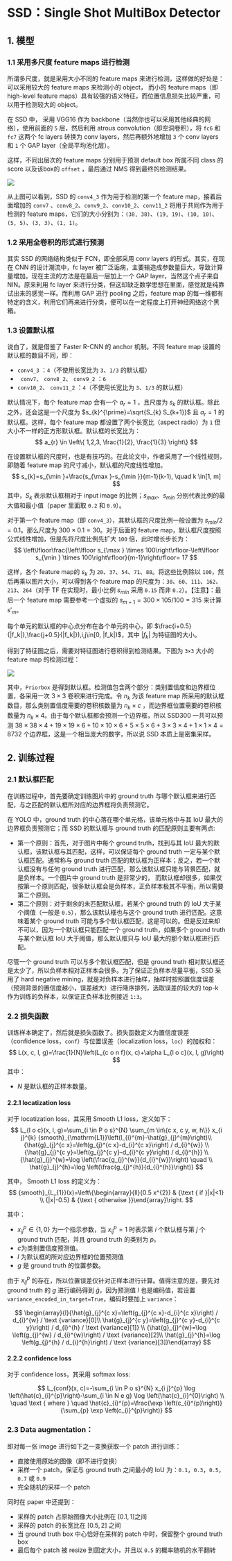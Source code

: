 # SSD：Single Shot MultiBox Detector

## 1. 模型

### 1.1 采用多尺度 feature maps 进行检测

所谓多尺度，就是采用大小不同的 feature maps 来进行检测，这样做的好处是：可以采用较大的 feature maps 来检测小的 object， 而小的 feature maps（即 high-level feature maps）具有较强的语义特征，而位置信息损失比较严重，可以用于检测较大的 object。



在 SSD 中， 采用 VGG16 作为 backbone（当然你也可以采用其他经典的网络），使用前面的 `5` 层，然后利用 atrous convolution（即空洞卷积），将 `fc6` 和 `fc7` 这两个 fc layers 转换为 conv layers，然后再额外地增加 `3` 个 conv layers 和 `1` 个 GAP layer（全局平均池化层）。



这样，不同出层次的 feature maps 分别用于预测 default box 所属不同 class 的 score 以及该box的  `offset` ，最后通过 NMS 得到最终的检测结果。

![](../images/SSD%20Model.png)



从上图可以看到，SSD 的 `conv4_3` 作为用于检测的第一个 feature map，接着后面增加的 `conv7` 、`conv8_2`、`conv9_2`、`conv10_2`、`conv11_2` 将用于共同作为用于检测的 feature maps，它们的大小分别为：`(38, 38)`、`(19, 19)`、`(10, 10)`、`(5, 5)`、`(3, 3)`、`(1, 1)`。



### 1.2 采用全卷积的形式进行预测

其实 SSD 的网络结构类似于 FCN，即全部采用 conv layers 的形式。其实，在现在 CNN 的设计潮流中，fc layer 被广泛诟病，主要输造成参数量巨大，导致计算量增加。现在主流的方法是在最后一层加上一个 GAP layer，当然这个点子来自 NIN。原来利用 fc layer 来进行分类，但这却缺乏数学思想在里面，感觉就是纯靠试出来的感觉一样。而利用 GAP 进行 pooling 之后，feature map 的每一维都有特定的含义，利用它们再来进行分类，便可以在一定程度上打开神经网络这个黑箱。



### 1.3 设置默认框

说白了，就是借鉴了 Faster R-CNN 的 anchor 机制。不同 feature map 设置的默认框的数目不同，即：

-  `conv4_3` ：`4`（不使用长宽比为 `3`、`1/3` 的默认框）
- ` conv7`、 `conv8_2`、 `conv9_2` ：`6`
-  `conv10_2`、 `conv11_2` ：`4`（不使用长宽比为 `3`、`1/3` 的默认框）



默认情况下，每个 feature map 会有一个 $a_{r}=1$ ，且尺度为 $s_{k}$ 的默认框。除此之外，还会这是一个尺度为 $s_{k}^{\prime}=\sqrt{S_{k} S_{k+1}}$ 且 $a_{r}=1$ 的默认框。这样，每个 feature map 都设置了两个长宽比（aspect radio）为 `1` 但大小不一样的正方形默认框。默认框的长宽比为：
$$
a_{r} \in \left\{ 1,2,3, \frac{1}{2}, \frac{1}{3}
\right\} 
$$


在设置默认框的尺度时，也是有技巧的。在此论文中，作者采用了一个线性规则，即随着 feature map 的尺寸减小，默认框的尺度线性增加。
$$
s_{k}=s_{\min }+\frac{s_{\max }-s_{\min }}{m-1}(k-1), \quad k \in[1, m]
$$
 其中，$S_{k}$ 表示默认框相对于 input image 的比例；$s_{max}$、$s_{min}$ 分别代表比例的最大值和最小值（paper 里面取 `0.2` 和 `0.9`）。



对于第一个 feature map（即 `conv4_3`），其默认框的尺度比例一般设置为 $s_{min}/2=0.1$。那么尺度为 $300\times0.1=30$。对于后面的 feature map，默认框尺度按照公式线性增加，但是先将尺度比例先扩大 `100` 倍，此时增长步长为：
$$
\left\lfloor\frac{\left\lfloor s_{\max } \times 100\right\rfloor-\left\lfloor s_{\min } \times 100\right\rfloor}{m-1}\right\rfloor= 17
$$


这样，各个 feature map的 $s_{k}$ 为 `20`、`37`、`54`、`71`、`88`。将这些比例除以 `100`，然后再乘以图片大小，可以得到各个 feature map 的尺度为：`30`、`60`、`111`、`162`、`213`、`264`（对于 TF 在实现时，最小比例  $s_{min}$ 采用 `0.15` 而非 `0.2`）。【注意】：最后一个 feature map 需要参考一个虚拟的 $s_{m+1}=300 \times105/100=315$ 来计算 $s'_{m}$。



每个单元的默认框的中心点分布在各个单元的中心，即 $\frac{i+0.5}{|f_k|},\frac{j+0.5}{|f_k|}),i,j\in[0, |f_k|)$，其中 $|f_k|$ 为特征图的大小。



得到了特征图之后，需要对特征图进行卷积得到检测结果。下图为 `3×3` 大小的 feature map 的检测过程：

![](../images/Feature%20Map.jpg)



其中，`Priorbox` 是得到默认框。检测值包含两个部分：类别置信度和边界框位置，各采用一次 $3\times3$ 卷积来进行完成。令 $n_{k}$ 为该 feature map 所采用的默认框数目，那么类别置信度需要的卷积核数量为 $n_{k}\times c$ ，而边界框位置需要的卷积核数量为 $n_{k}\times 4$。由于每个默认框都会预测一个边界框，所以 SSD300 一共可以预测 $38\times38\times4+19\times19\times6+10\times10\times6+5\times5\times6+3\times3\times4+1\times1\times4=8732$ 个边界框，这是一个相当庞大的数字，所以说 SSD 本质上是密集采样。



## 2. 训练过程

### 2.1 默认框匹配 
在训练过程中，首先要确定训练图片中的 ground truth 与哪个默认框来进行匹配，与之匹配的默认框所对应的边界框将负责预测它。



在 YOLO 中，ground truth 的中心落在哪个单元格，该单元格中与其 IoU 最大的边界框负责预测它；而 SSD 的默认框与 ground truth 的匹配原则主要有两点:

* 第一个原则：首先，对于图片中每个 ground truth，找到与其 IoU 最大的默认框，该默认框与其匹配，这样，可以保证每个 ground truth 一定与某个默认框匹配。通常称与 ground truth 匹配的默认框为正样本；反之，若一个默认框没有与任何 ground truth 进行匹配，那么该默认框只能与背景匹配，就是负样本。一个图片中 ground truth 是非常少的， 而默认框却很多，如果仅按第一个原则匹配，很多默认框会是负样本，正负样本极其不平衡，所以需要第二个原则。
* 第二个原则：对于剩余的未匹配默认框，若某个 ground truth 的 IoU 大于某个阈值（一般是 `0.5`），那么该默认框也与这个 ground truth 进行匹配。这意味着某个 ground truth 可能与多个默认框匹配，这是可以的。但是反过来却不可以，因为一个默认框只能匹配一个 ground truth，如果多个 ground truth 与某个默认框 IoU 大于阈值，那么默认框只与 IoU 最大的那个默认框进行匹配。



尽管一个 ground truth 可以与多个默认框匹配，但是 ground truth 相对默认框还是太少了，所以负样本相对正样本会很多。为了保证正负样本尽量平衡，SSD 采用了 hard negative mining，就是对负样本进行抽样，抽样时按照置信度误差（预测背景的置信度越小，误差越大）进行降序排列，选取误差的较大的 top-k 作为训练的负样本，以保证正负样本比例接近 `1:3`。



### 2.2 损失函数

训练样本确定了，然后就是损失函数了。损失函数定义为置信度误差（confidence loss，`conf`）与位置误差（localization loss，`loc`）的加权和： 
$$
L(x, c, l, g)=\frac{1}{N}\left(L_{c o n f}(x, c)+\alpha L_{l o c}(x, l, g)\right)
$$
其中：

* $N$ 是默认框的正样本数量。



#### 2.2.1 locatization loss

对于 locatization loss，其采用 Smooth L1 loss，定义如下：
$$
L_{l o c}(x, l, g)=\sum_{i \in P o s}^{N} \sum_{m \in\{c x, c y, w, h\}} x_{i j}^{k} {smooth}_{\mathrm{L1}}\left(l_{i}^{m}-\hat{g}_{j}^{m}\right)\\
{\hat{g}_{j}^{c x}=\left(g_{j}^{c x}-d_{i}^{c x}\right) / d_{i}^{w}} \\
{\hat{g}_{j}^{c y}=\left(g_{j}^{c y}-d_{i}^{c y}\right) / d_{i}^{h}} \\ 
{\hat{g}_{j}^{w}=\log \left(\frac{g_{j}^{w}}{d_{i}^{w}}\right) \quad \\
\hat{g}_{j}^{h}=\log \left(\frac{g_{j}^{h}}{d_{i}^{h}}\right)}
$$


其中， Smooth L1 loss 的定义为：
$$
{smooth}_{L_{1}}(x)=\left\{\begin{array}{ll}{0.5 x^{2}} & {\text { if }|x|<1} \\ {|x|-0.5} & {\text { otherwise }}\end{array}\right.
$$


其中：

* $x^p_{ij}\in \{ 1,0 \}$ 为一个指示参数，当  $x^p_{ij}= 1$ 时表示第 $i$ 个默认框与第 $j$ 个 ground truth 匹配，并且 ground truth 的类别为 $p$。
* $c$为类别置信度预测值。
* $l$ 为默认框的所对应边界框的位置预测值
* $g$ 是 ground truth 的位置参数。



由于 $x^p_{ij}$ 的存在，所以位置误差仅针对正样本进行计算。值得注意的是，要先对 ground truth 的 $g$ 进行编码得到 $\hat{g}$，因为预测值 $l$ 也是编码值，若设置 `variance_encoded_in_target=True`，编码时要加上 `variance`：


$$
\begin{array}{l}{\hat{g}_{j}^{c x}=\left(g_{j}^{c x}-d_{i}^{c x}\right) / d_{i}^{w} / \text {variance}[0]\\
\hat{g}_{j}^{c y}=\left(g_{j}^{c y}-d_{i}^{c y}\right) / d_{i}^{h} / \text {variance}[1]} \\
{\hat{g}_{j}^{w}=\log \left(g_{j}^{w} / d_{i}^{w}\right) / \text {variance}[2]\\
\hat{g}_{j}^{h}=\log \left(g_{j}^{h} / d_{i}^{h}\right) / \text {variance}[3]}\end{array}
$$


#### 2.2.2 confidence loss

对于 confidence loss，其采用 softmax loss:


$$
L_{conf}(x, c)=-\sum_{i \in P o s}^{N} x_{i j}^{p} \log \left(\hat{c}_{i}^{p}\right)-\sum_{i \in N e g} \log \left(\hat{c}_{i}^{0}\right) \\
\quad \text { where } \quad \hat{c}_{i}^{p}=\frac{\exp \left(c_{i}^{p}\right)}{\sum_{p} \exp \left(c_{i}^{p}\right)}
$$


### 2.3 **Data augmentation：**

即对每一张 image 进行如下之一变换获取一个 patch 进行训练：

- 直接使用原始的图像（即不进行变换）
- 采样一个 patch，保证与 ground truth 之间最小的 IoU 为：`0.1`，`0.3`，`0.5`，`0.7` 或 `0.9`
- 完全随机的采样一个 patch



同时在 paper 中还提到：

- 采样的 patch 占原始图像大小比例在 $[0.1,\,1]$之间
- 采样的 patch 的长宽比在 $[0.5,\,2]$ 之间
- 当 ground truth box 中心恰好在采样的 patch 中时，保留整个 ground truth box
- 最后每个 patch 被 resize 到固定大小，并且以 `0.5` 的概率随机的水平翻转



